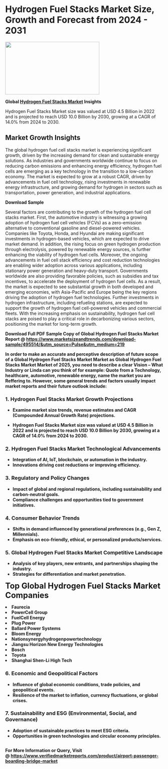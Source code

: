 <H1>Hydrogen Fuel Stacks Market Size, Growth and Forecast from 2024 - 2031</H1><img class="aligncenter size-medium wp-image-584254" src="https://thirdeyenews.in/wp-content/uploads/2024/09/Global-Market-Research-300x168.jpeg" alt="" width="300" height="168" /><p><strong>Global&nbsp;<a href="https://www.marketsizeandtrends.com/download-sample/495514/&amp;utm_source=Pulse&amp;utm_medium=219">Hydrogen Fuel Stacks Market</a> Insights</strong></p><p>Hydrogen Fuel Stacks Market size was valued at USD 4.5 Billion in 2022 and is projected to reach USD 10.0 Billion by 2030, growing at a CAGR of 14.0% from 2024 to 2030.</p><p><h2>Market Growth Insights</h2> <p>The global hydrogen fuel cell stacks market is experiencing significant growth, driven by the increasing demand for clean and sustainable energy solutions. As industries and governments worldwide continue to focus on reducing carbon emissions and enhancing energy efficiency, hydrogen fuel cells are emerging as a key technology in the transition to a low-carbon economy. The market is expected to grow at a robust CAGR, driven by advancements in fuel cell technology, rising investments in renewable energy infrastructure, and growing demand for hydrogen in sectors such as transportation, power generation, and industrial applications.</p> <p><strong>Download Sample</strong></p> <p>Several factors are contributing to the growth of the hydrogen fuel cell stacks market. First, the automotive industry is witnessing a growing adoption of hydrogen fuel cell vehicles (FCVs) as a zero-emission alternative to conventional gasoline and diesel-powered vehicles. Companies like Toyota, Honda, and Hyundai are making significant investments in hydrogen-based vehicles, which are expected to drive market demand. In addition, the rising focus on green hydrogen production through electrolysis, powered by renewable energy sources, is further enhancing the viability of hydrogen fuel cells. Moreover, the ongoing advancements in fuel cell stack efficiency and cost reduction technologies are enabling wider adoption across various applications, including stationary power generation and heavy-duty transport. Governments worldwide are also providing favorable policies, such as subsidies and tax incentives, to accelerate the deployment of hydrogen fuel cells. As a result, the market is expected to see substantial growth in both developed and emerging economies, with Asia-Pacific and Europe being the key regions driving the adoption of hydrogen fuel technologies. Further investments in hydrogen infrastructure, including refueling stations, are expected to support the growth of hydrogen fuel cell-powered vehicles and commercial fleets. With the increasing emphasis on sustainability, hydrogen fuel cell stacks are poised to play a critical role in decarbonizing various sectors, positioning the market for long-term growth.</p> <p><strong></p><p><span class=""><strong>Download Full PDF Sample Copy of Global Hydrogen Fuel Stacks Market Report</strong> @ <a href="https://www.marketsizeandtrends.com/download-sample/495514/&amp;utm_source=Pulse&amp;utm_medium=219" target="_blank">https://www.marketsizeandtrends.com/download-sample/495514/&amp;utm_source=Pulse&amp;utm_medium=219</a></span></p><p>In order to make an accurate and perceptive description of future scope of a Global&nbsp;Hydrogen Fuel Stacks Market Market as Global&nbsp;Hydrogen Fuel Stacks Market Market of 2025, you need to describe a clear Vision &ndash; What Industry or Linda can you think of for example: Quote from a Technology, healthcare, automotive, renewable energy, name the market you are Reffering to. However, some general trends and factors usually impact market reports and their future outlook include:</p><h3>1.&nbsp;<strong>Hydrogen Fuel Stacks Market Growth Projections</strong></h3><ul><li>Examine market size trends, revenue estimates and CAGR (Compounded Annual Growth Rate) projections.</li><li><p>Hydrogen Fuel Stacks Market size was valued at USD 4.5 Billion in 2022 and is projected to reach USD 10.0 Billion by 2030, growing at a CAGR of 14.0% from 2024 to 2030.</p></li></ul><h3>2.&nbsp;<strong>Hydrogen Fuel Stacks Market Technological Advancements</strong></h3><ul><li>Integration of AI, IoT, blockchain, or automation in the industry.</li><li>Innovations driving cost reductions or improving efficiency.</li></ul><h3>3.&nbsp;<strong>Regulatory and Policy Changes</strong></h3><ul><li>Impact of global and regional regulations, including sustainability and carbon-neutral goals.</li><li>Compliance challenges and opportunities tied to government initiatives.</li></ul><h3>4.&nbsp;<strong>Consumer Behavior Trends</strong></h3><ul><li>Shifts in demand influenced by generational preferences (e.g., Gen Z, Millennials).</li><li>Emphasis on eco-friendly, ethical, or personalized products/services.</li></ul><h3>5.&nbsp;<strong>Global Hydrogen Fuel Stacks Market Competitive Landscape</strong></h3><ul><li>Analysis of key players, new entrants, and partnerships shaping the industry.</li><li>Strategies for differentiation and market penetration.</li></ul><p data-pm-slice="1 1 []"><span style="color: inherit; font-family: inherit; font-size: 25px;">Top Global Hydrogen Fuel Stacks Market Companies</span></p><div class="" data-test-id=""><p><li>Faurecia</li><li> PowerCell Group</li><li> FuelCell Energy</li><li> Plug Power</li><li> Ballard Power Systems</li><li> Bloom Energy</li><li> Nationsynergyhydrogenpowertechnology</li><li> Jiangsu Horizon New Energy Technologies</li><li> Bosch</li><li> Toyota</li><li> Shanghai Shen-Li High Tech</li></p></div><h3>6.&nbsp;<strong>Economic and Geopolitical Factors</strong></h3><ul><li>Influence of global economic conditions, trade policies, and geopolitical events.</li><li>Resilience of the market to inflation, currency fluctuations, or global crises.</li></ul><h3>7.&nbsp;<strong>Sustainability and ESG (Environmental, Social, and Governance)</strong></h3><ul><li>Adoption of sustainable practices to meet ESG criteria.</li><li>Opportunities in green technologies and circular economy principles.</li></ul><h2><strong style="font-size: 14px;">For More Information or Query, Visit @&nbsp;</strong><a style="background-color: #ffffff; font-size: 14px;" href="https://www.marketsizeandtrends.com/report/hydrogen-fuel-stacks-market/" target="_blank">https://www.verifiedmarketreports.com/product/airport-passenger-boarding-bridge-market</a></h2>

